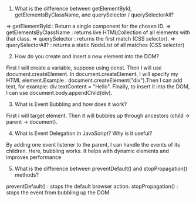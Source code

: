 1. What is the difference between getElementById, getElementsByClassName, and querySelector / querySelectorAll?

=> getElementById            : Return a single component for the chosen ID.
=> getElementsByClassName    : returns live HTMLCollection of all elements with that class.
=> querySelector             : returns the first match (CSS selector).
=> querySelectorAll?         : returns a static NodeList of all matches (CSS selector)


2. How do you create and insert a new element into the DOM?

First I will create a variable, suppose using const. Then I will use document.createElement. In document.createElement, I will specify my HTML element.Example : document.createElement("div").Then I can add text, for example: div.textContent = "Hello". Finally, to insert it into the DOM, I can use document.body.appendChild(div).

3. What is Event Bubbling and how does it work?

First i will  target element.
Then it will bubbles up through ancestors (child → parent → document).


4. What is Event Delegation in JavaScript? Why is it useful?

By adding one event listener to the parent, I can handle the events of its children. Here, bubbling works. It helps with dynamic elements and improves performance

5. What is the difference between preventDefault() and stopPropagation() methods?

preventDefault()  : stops the default browser action.
stopPropagation() : stops the event from bubbling up the DOM.



